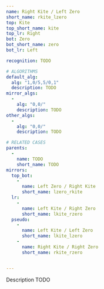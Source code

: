```yaml
---
name: Right Kite / Left Zero
short_name: rkite_lzero
top: Kite
top_short_name: kite
top_lr: Right
bot: Zero
bot_short_name: zero
bot_lr: Left

recognition: TODO

# ALGORITHMS
default_alg:
  alg: "1,0/5,5/0,1"
  description: TODO
mirror_algs:
  -
    alg: "0,0/"
    description: TODO
other_algs:
  -
    alg: "0,0/"
    description: TODO

# RELATED CASES
parents:
  -
    name: TODO
    short_name: TODO
mirrors:
  top_bot:
    -
      name: Left Zero / Right Kite
      short_name: lzero_rkite
  lr:
    -
      name: Left Kite / Right Zero
      short_name: lkite_rzero
  pseudo:
    -
      name: Left Kite / Left Zero
      short_name: lkite_lzero
    -
      name: Right Kite / Right Zero
      short_name: rkite_rzero


---
```


Description TODO

